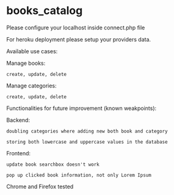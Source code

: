 # books_catalog

Please configure your localhost inside connect.php file

For heroku deployment please setup your providers data.

Available use cases:

  Manage books:
  
    create, update, delete
    
  Manage categories:
  
    create, update, delete


  
Functionalities for future improvement (known weakpoints):

  Backend:
  
    doubling categories where adding new both book and category
    
    storing both lowercase and uppercase values in the database
    
  Frontend:
  
    update book searchbox doesn't work
    
    pop up clicked book information, not only Lorem Ipsum
    
    
Chrome and Firefox tested
    
  
